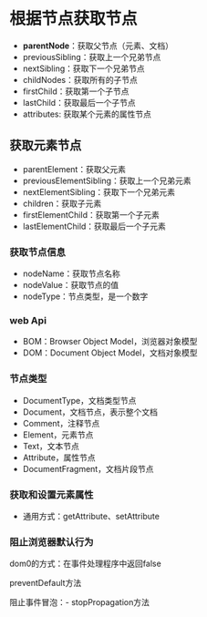 # 根据节点获取节点

- **parentNode**：获取父节点（元素、文档）
- previousSibling：获取上一个兄弟节点
- nextSibling：获取下一个兄弟节点
- childNodes：获取所有的子节点
- firstChild：获取第一个子节点
- lastChild：获取最后一个子节点
- attributes: 获取某个元素的属性节点

## 获取元素节点

- parentElement：获取父元素
- previousElementSibling：获取上一个兄弟元素
- nextElementSibling：获取下一个兄弟元素
- children：获取子元素
- firstElementChild：获取第一个子元素
- lastElementChild：获取最后一个子元素

### 获取节点信息

- nodeName：获取节点名称
- nodeValue：获取节点的值
- nodeType：节点类型，是一个数字

### web Api

- BOM：Browser Object Model，浏览器对象模型
- DOM：Document Object Model，文档对象模型

### 节点类型

- DocumentType，文档类型节点
- Document，文档节点，表示整个文档
- Comment，注释节点
- Element，元素节点
- Text，文本节点
- Attribute，属性节点
- DocumentFragment，文档片段节点

### 获取和设置元素属性

- 通用方式：getAttribute、setAttribute

### 阻止浏览器默认行为

dom0的方式：在事件处理程序中返回false

preventDefault方法

阻止事件冒泡：- stopPropagation方法  
